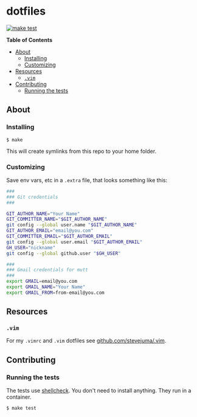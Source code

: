 # dotfiles

[![make test](https://github.com/jessfraz/dotfiles/workflows/make%20test/badge.svg)](https://github.com/jessfraz/dotfiles/actions?query=workflow%3A%22make+test%22+branch%3Amaster)

**Table of Contents**

<!-- toc -->

- [About](#about)
  * [Installing](#installing)
  * [Customizing](#customizing)
- [Resources](#resources)
  * [`.vim`](#vim)
- [Contributing](#contributing)
  * [Running the tests](#running-the-tests)

<!-- tocstop -->

## About

### Installing

```console
$ make
```

This will create symlinks from this repo to your home folder.

### Customizing

Save env vars, etc in a `.extra` file, that looks something like
this:

```bash
###
### Git credentials
###

GIT_AUTHOR_NAME="Your Name"
GIT_COMMITTER_NAME="$GIT_AUTHOR_NAME"
git config --global user.name "$GIT_AUTHOR_NAME"
GIT_AUTHOR_EMAIL="email@you.com"
GIT_COMMITTER_EMAIL="$GIT_AUTHOR_EMAIL"
git config --global user.email "$GIT_AUTHOR_EMAIL"
GH_USER="nickname"
git config --global github.user "$GH_USER"

###
### Gmail credentials for mutt
###
export GMAIL=email@you.com
export GMAIL_NAME="Your Name"
export GMAIL_FROM=from-email@you.com
```

## Resources

### `.vim`

For my `.vimrc` and `.vim` dotfiles see
[github.com/stevejuma/.vim](https://github.com/stevejuma/.vim).

## Contributing

### Running the tests

The tests use [shellcheck](https://github.com/koalaman/shellcheck). You don't
need to install anything. They run in a container.

```console
$ make test
```

